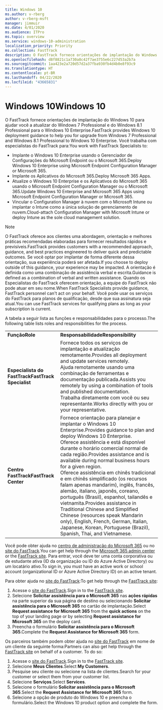 ```yaml
---
title: Windows 10
ms.author: v-rberg
author: v-rberg-msft
manager: jimmuir
ms.date: 4/01/2020
ms.audience: ITPro
ms.topic: overview
ms.service: windows-10-administration
localization_priority: Priority
ms.collection: FastTrack
description: O FastTrack fornece orientações de implantação do Windows 10 para ajudar você a atualizar do Windows 7 Professional e do Windows 8.1 Professional para o Windows 10 Enterprise.
ms.openlocfilehash: d8f8821c1a730a8c42f7ae3755e6c227d53a2b7a
ms.sourcegitcommit: 1aa423e2a720d57d2a37fba930fb4d4b0e8f93c9
ms.translationtype: HT
ms.contentlocale: pt-BR
ms.lasthandoff: 04/22/2020
ms.locfileid: "43665831"
---
```

# <a name="windows-10"></a><span data-ttu-id="4ce2f-103">Windows 10</span><span class="sxs-lookup"><span data-stu-id="4ce2f-103">Windows 10</span></span>

<span data-ttu-id="4ce2f-104">O FastTrack fornece orientações de implantação do Windows 10 para ajudar você a atualizar do Windows 7 Professional e do Windows 8.1 Professional para o Windows 10 Enterprise.</span><span class="sxs-lookup"><span data-stu-id="4ce2f-104">FastTrack provides Windows 10 deployment guidance to help you for upgrade from Windows 7 Professional and Windows 8.1 Professional to Windows 10 Enterprise.</span></span> <span data-ttu-id="4ce2f-105">Você trabalha com especialistas do FastTrack para:</span><span class="sxs-lookup"><span data-stu-id="4ce2f-105">You work with FastTrack Specialists to:</span></span>

- <span data-ttu-id="4ce2f-106">Implante o Windows 10 Enterprise usando o Gerenciador de Configurações do Microsoft Endpoint ou o Microsoft 365.</span><span class="sxs-lookup"><span data-stu-id="4ce2f-106">Deploy Windows 10 Enterprise using Microsoft Endpoint Configuration Manager or Microsoft 365.</span></span>
- <span data-ttu-id="4ce2f-107">Implante os Aplicativos do Microsoft 365.</span><span class="sxs-lookup"><span data-stu-id="4ce2f-107">Deploy Microsoft 365 Apps.</span></span> 
- <span data-ttu-id="4ce2f-108">Atualize o Windows 10 Enterprise e os Aplicativos do Microsoft 365 usando o Microsoft Endpoint Configuration Manager ou o Microsoft 365.</span><span class="sxs-lookup"><span data-stu-id="4ce2f-108">Update Windows 10 Enterprise and Microsoft 365 Apps using Microsoft Endpoint Configuration Manager or Microsoft 365.</span></span>
- <span data-ttu-id="4ce2f-109">Vincular o Configuration Manager à nuvem com o Microsoft Intune ou implantar o Intune como a única solução de gerenciamento de nuvem.</span><span class="sxs-lookup"><span data-stu-id="4ce2f-109">Cloud-attach Configuration Manager with Microsoft Intune or deploy Intune as the sole cloud management solution.</span></span>
  
> [!NOTE]
> <span data-ttu-id="4ce2f-110">O FastTrack oferece aos clientes uma abordagem, orientação e melhores práticas recomendadas elaboradas para fornecer resultados rápidos e previsíveis.</span><span class="sxs-lookup"><span data-stu-id="4ce2f-110">FastTrack provides customers with a recommended approach, guidance, and best practices engineered to deliver quick and predictable outcomes.</span></span> <span data-ttu-id="4ce2f-111">Se você optar por implantar de forma diferente dessa orientação, sua experiência poderá ser afetada.</span><span class="sxs-lookup"><span data-stu-id="4ce2f-111">If you choose to deploy outside of this guidance, your experience may be impacted.</span></span> <span data-ttu-id="4ce2f-112">A orientação é definida como uma combinação de assistência verbal e escrita.</span><span class="sxs-lookup"><span data-stu-id="4ce2f-112">Guidance is defined as a combination of verbal and written assistance.</span></span> <span data-ttu-id="4ce2f-113">Quando os Especialistas do FastTrack oferecem orientação, a equipe do FastTrack não pode atuar em seu nome.</span><span class="sxs-lookup"><span data-stu-id="4ce2f-113">When FastTrack Specialists provide guidance, FastTrack personnel can't act on your behalf.</span></span> <span data-ttu-id="4ce2f-114">Você pode usar os serviços do FastTrack para planos de qualificação, desde que sua assinatura seja atual.</span><span class="sxs-lookup"><span data-stu-id="4ce2f-114">You can use FastTrack services for qualifying plans as long as your subscription is current.</span></span>  
    
<span data-ttu-id="4ce2f-115">A tabela a seguir lista as funções e responsabilidades para o processo.</span><span class="sxs-lookup"><span data-stu-id="4ce2f-115">The following table lists roles and responsibilities for the process.</span></span>

|||
|:-----|:-----|
|<span data-ttu-id="4ce2f-116">**Função**</span><span class="sxs-lookup"><span data-stu-id="4ce2f-116">**Role**</span></span> <br/> |<span data-ttu-id="4ce2f-117">**Responsabilidade**</span><span class="sxs-lookup"><span data-stu-id="4ce2f-117">**Responsibility**</span></span> <br/> |
|<span data-ttu-id="4ce2f-118">**Especialista do FastTrack**</span><span class="sxs-lookup"><span data-stu-id="4ce2f-118">**FastTrack Specialist**</span></span> <br/> |<span data-ttu-id="4ce2f-119">Fornece todos os serviços de implantação e atualização remotamente.</span><span class="sxs-lookup"><span data-stu-id="4ce2f-119">Provides all deployment and update services remotely.</span></span>  <br/> <span data-ttu-id="4ce2f-120">Ajuda remotamente usando uma combinação de ferramentas e documentação publicada.</span><span class="sxs-lookup"><span data-stu-id="4ce2f-120">Assists you remotely by using a combination of tools and published documentation.</span></span> <br/> <span data-ttu-id="4ce2f-121">Trabalha diretamente com você ou seu representante.</span><span class="sxs-lookup"><span data-stu-id="4ce2f-121">Works directly with you or your representative.</span></span>|
|<span data-ttu-id="4ce2f-122">**Centro FastTrack**</span><span class="sxs-lookup"><span data-stu-id="4ce2f-122">**FastTrack Center**</span></span>  <br/> |<span data-ttu-id="4ce2f-123">Fornece orientação para planejar e implantar o Windows 10 Enterprise.</span><span class="sxs-lookup"><span data-stu-id="4ce2f-123">Provides guidance to plan and deploy Windows 10 Enterprise.</span></span>   <br/> <span data-ttu-id="4ce2f-124">Oferece assistência e está disponível durante o horário comercial normal de cada região.</span><span class="sxs-lookup"><span data-stu-id="4ce2f-124">Provides assistance and is available during normal business hours for a given region.</span></span> <br/> <span data-ttu-id="4ce2f-125">Oferece assistência em chinês tradicional e em chinês simplificado (os recursos falam apenas mandarim), inglês, francês, alemão, italiano, japonês, coreano, português (Brasil), espanhol, tailandês e vietnamita.</span><span class="sxs-lookup"><span data-stu-id="4ce2f-125">Provides assistance in Traditional Chinese and Simplified Chinese (resources speak Mandarin only), English, French, German, Italian, Japanese, Korean, Portuguese (Brazil), Spanish, Thai, and Vietnamese.</span></span>|
 
<span data-ttu-id="4ce2f-126">Você pode obter ajuda no [centro de administração do Microsoft 365](https://go.microsoft.com/fwlink/?linkid=2032704) ou no [site do FastTrack](https://go.microsoft.com/fwlink/?linkid=780698).</span><span class="sxs-lookup"><span data-stu-id="4ce2f-126">You can get help through the [Microsoft 365 admin center](https://go.microsoft.com/fwlink/?linkid=2032704) or the [FastTrack site](https://go.microsoft.com/fwlink/?linkid=780698).</span></span> <span data-ttu-id="4ce2f-127">Para entrar, você deve ter uma conta corporativa ou de estudante ativa (ID da organização ou ID do Azure Active Directory) ou um locatário ativo.</span><span class="sxs-lookup"><span data-stu-id="4ce2f-127">To sign in, you must have an active work or school account (organizational ID or Azure Active Directory ID) on an active tenant.</span></span> 

<span data-ttu-id="4ce2f-128">Para obter ajuda no [site do FastTrack](https://go.microsoft.com/fwlink/?linkid=780698):</span><span class="sxs-lookup"><span data-stu-id="4ce2f-128">To get help through the [FastTrack site](https://go.microsoft.com/fwlink/?linkid=780698):</span></span> 
1.    <span data-ttu-id="4ce2f-129">Acesse o [site do FastTrack](https://go.microsoft.com/fwlink/?linkid=780698).</span><span class="sxs-lookup"><span data-stu-id="4ce2f-129">Sign in to the [FastTrack site](https://go.microsoft.com/fwlink/?linkid=780698).</span></span> 
2.    <span data-ttu-id="4ce2f-130">Selecione **Solicitar assistência para o Microsoft 365** nas **ações rápidas** na parte superior da sua página de destino ou selecionando **Solicitar assistência para o Microsoft 365** no cartão de implantação.</span><span class="sxs-lookup"><span data-stu-id="4ce2f-130">Select **Request assistance for Microsoft 365** from the **quick actions** on the top of your landing page or by selecting **Request assistance for Microsoft 365** on the deploy card.</span></span>
3.    <span data-ttu-id="4ce2f-131">Preencha o formulário **Solicitar assistência para o Microsoft 365**.</span><span class="sxs-lookup"><span data-stu-id="4ce2f-131">Complete the **Request Assistance for Microsoft 365** form.</span></span>
  
<span data-ttu-id="4ce2f-p104">Os parceiros também podem obter ajuda no [site do FastTrack](https://go.microsoft.com/fwlink/?linkid=780698) em nome de um cliente da seguinte forma:</span><span class="sxs-lookup"><span data-stu-id="4ce2f-p104">Partners can also get help through the [FastTrack site](https://go.microsoft.com/fwlink/?linkid=780698) on behalf of a customer. To do so:</span></span>
1.    <span data-ttu-id="4ce2f-134">Acesse o [site do FastTrack](https://go.microsoft.com/fwlink/?linkid=780698).</span><span class="sxs-lookup"><span data-stu-id="4ce2f-134">Sign in to the [FastTrack site](https://go.microsoft.com/fwlink/?linkid=780698).</span></span> 
2.    <span data-ttu-id="4ce2f-135">Selecione **Meus Clientes**.</span><span class="sxs-lookup"><span data-stu-id="4ce2f-135">Select **My Customers**.</span></span>
3.    <span data-ttu-id="4ce2f-136">Pesquise seu cliente ou selecione na lista de clientes.</span><span class="sxs-lookup"><span data-stu-id="4ce2f-136">Search for your customer or select them from your customer list.</span></span>
4.    <span data-ttu-id="4ce2f-137">Selecione **Serviços**.</span><span class="sxs-lookup"><span data-stu-id="4ce2f-137">Select **Services**.</span></span>
5.    <span data-ttu-id="4ce2f-138">Selecione o formulário **Solicitar assistência para o Microsoft 365**.</span><span class="sxs-lookup"><span data-stu-id="4ce2f-138">Select the **Request Assistance for Microsoft 365** form.</span></span>
6.    <span data-ttu-id="4ce2f-139">Selecione a opção de produto do Windows 10 e preencha o formulário.</span><span class="sxs-lookup"><span data-stu-id="4ce2f-139">Select the Windows 10 product option and complete the form.</span></span>
 
